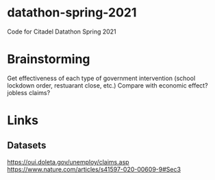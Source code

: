 # datathon-spring-2021
Code for Citadel Datathon Spring 2021

# Brainstorming
Get effectiveness of each type of government intervention (school lockdown order, restuarant close, etc.)
Compare with economic effect? jobless claims?

# Links
## Datasets
https://oui.doleta.gov/unemploy/claims.asp
https://www.nature.com/articles/s41597-020-00609-9#Sec3